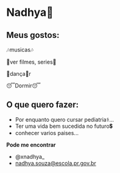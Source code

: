# Nadhya🦋

## Meus gostos:
🎶musicas🎶

🎥ver filmes, series🎥 

💃dança💃r

😴Dormir😴

## O que quero fazer:

- Por enquanto quero cursar pediatria⚕️...
- Ter uma vida bem sucedida no futuro💲
- conhecer varios paises...

**Pode me encontrar**

- @xnadhya_
- nadhya.souza@escola.pr.gov.br
